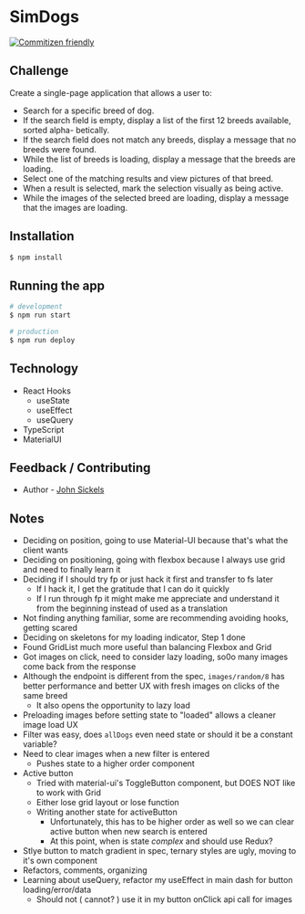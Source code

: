 # SimDogs

[![Commitizen friendly](https://img.shields.io/badge/commitizen-friendly-brightgreen.svg)](http://commitizen.github.io/cz-cli/)

## Challenge

Create a single-page application that allows a user to:
- Search for a specific breed of dog.
- If the search field is empty, display a list of the first 12 breeds available, sorted alpha-
betically.
- If the search field does not match any breeds, display a message that no breeds were found.
- While the list of breeds is loading, display a message that the breeds are loading.
- Select one of the matching results and view pictures of that breed.
- When a result is selected, mark the selection visually as being active.
- While the images of the selected breed are loading, display a message that the images are loading.

## Installation

```bash
$ npm install
```

## Running the app

```bash
# development
$ npm run start

# production
$ npm run deploy
```

## Technology

- React Hooks
  - useState
  - useEffect
  - useQuery
- TypeScript
- MaterialUI

## Feedback / Contributing

- Author - [John Sickels](https://github.com/johnsickels)

## Notes

- Deciding on position, going to use Material-UI because that's what the client wants
- Deciding on positioning, going with flexbox because I always use grid and need to finally learn it
- Deciding if I should try fp or just hack it first and transfer to fs later
  - If I hack it, I get the gratitude that I can do it quickly
  - If I run through fp it might make me appreciate and understand it from the beginning instead of used as a translation
- Not finding anything familiar, some are recommending avoiding hooks, getting scared
- Deciding on skeletons for my loading indicator, Step 1 done
- Found GridList much more useful than balancing Flexbox and Grid
- Got images on click, need to consider lazy loading, so0o many images come back from the response
- Although the endpoint is different from the spec, `images/random/8` has better performance and better UX with fresh images on clicks of the same breed
  - It also opens the opportunity to lazy load
- Preloading images before setting state to "loaded" allows a cleaner image load UX
- Filter was easy, does `allDogs` even need state or should it be a constant variable?
- Need to clear images when a new filter is entered
  - Pushes state to a higher order component
- Active button
  - Tried with material-ui's ToggleButton component, but DOES NOT like to work with Grid
  - Either lose grid layout or lose function
  - Writing another state for activeButton
    - Unfortunately, this has to be higher order as well so we can clear active button when new search is entered
    - At this point, when is state _complex_ and should use Redux?
- Stlye button to match gradient in spec, ternary styles are ugly, moving to it's own component
- Refactors, comments, organizing
- Learning about useQuery, refactor my useEffect in main dash for button loading/error/data
  - Should not ( cannot? ) use it in my button onClick api call for images
    